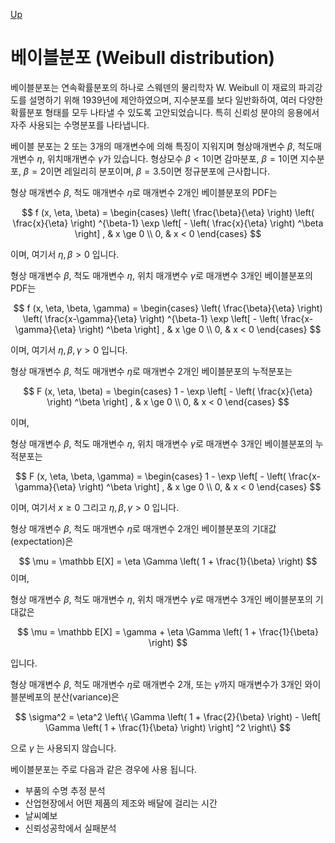 [Up](index.md)

# 베이블분포 (Weibull distribution)

베이블분포는 연속확률분포의 하나로 스웨덴의 물리학자 W. Weibull 이 재료의 파괴강도를 설명하기 위해 1939년에 제안하였으며, 지수분포를 보다 일반화하여, 여러 다양한 확률분포 형태를 모두 나타낼 수 있도록 고안되었습니다. 특히 신뢰성 분야의 응용에서 자주 사용되는 수명분포를 나타냅니다.

베이블 분포는 2 또는 3개의 매개변수에 의해 특징이 지워지며 형상매개변수 $\beta$, 척도매개변수 $\eta$, 위치매개변수 $\gamma$가 있습니다. 형상모수 $\beta < 1$이면 감마분포, $\beta = 1$이면 지수분포, $\beta = 2$이면 레일리히 분포이며, $\beta = 3.5$이면 정규분포에 근사합니다.

형상 매개변수 $\beta$, 척도 매개변수 $\eta$로 매개변수 2개인 베이블분포의 PDF는

$$
f (x, \eta, \beta) =
\begin{cases}
\left( \frac{\beta}{\eta} \right)
\left( \frac{x}{\eta} \right) ^{\beta-1}
\exp \left[ - \left( \frac{x}{\eta} \right) ^\beta \right]
, & x \ge 0 \\
0, & x < 0
\end{cases}
$$

이며, 여기서 $\eta, \beta > 0$ 입니다.

형상 매개변수 $\beta$, 척도 매개변수 $\eta$, 위치 매개변수 $\gamma$로 매개변수 3개인 베이블분포의 PDF는

$$
f (x, \eta, \beta, \gamma) =
\begin{cases}
\left( \frac{\beta}{\eta} \right)
\left( \frac{x-\gamma}{\eta} \right) ^{\beta-1}
\exp \left[ - \left( \frac{x-\gamma}{\eta} \right) ^\beta \right]
, & x \ge 0 \\
0, & x < 0
\end{cases}
$$

이며, 여기서 $\eta, \beta, \gamma > 0$ 입니다.

형상 매개변수 $\beta$, 척도 매개변수 $\eta$로 매개변수 2개인 베이블분포의 누적분포는

$$
F (x, \eta, \beta) =
\begin{cases}
1 - \exp \left[ - \left( \frac{x}{\eta} \right) ^\beta \right]
, & x \ge 0 \\
0, & x < 0
\end{cases}
$$

이며,

형상 매개변수 $\beta$, 척도 매개변수 $\eta$, 위치 매개변수 $\gamma$로 매개변수 3개인 베이블분포의 누적분포는

$$
F (x, \eta, \beta, \gamma) =
\begin{cases}
1 - \exp \left[ - \left( \frac{x-\gamma}{\eta} \right) ^\beta \right]
, & x \ge 0 \\
0, & x < 0
\end{cases}
$$

이며, 여기서 $x \ge 0$ 그리고 $\eta, \beta, \gamma > 0$ 입니다.

형상 매개변수 $\beta$, 척도 매개변수 $\eta$로 매개변수 2개인 베이블분포의 기대값(expectation)은

$$
\mu =
\mathbb E[X] = \eta \Gamma \left( 1 +  \frac{1}{\beta} \right)
$$
이며,

형상 매개변수 $\beta$, 척도 매개변수 $\eta$, 위치 매개변수 $\gamma$로 매개변수 3개인 베이블분포의 기대값은

$$
\mu =
\mathbb E[X] = \gamma + \eta \Gamma \left( 1 +  \frac{1}{\beta} \right)
$$

입니다.

형상 매개변수 $\beta$, 척도 매개변수 $\eta$로 매개변수 2개, 또는 $\gamma$까지 매개변수가 3개인 와이블분베포의 분산(variance)은

$$
\sigma^2 =
\eta^2 \left\{
    \Gamma
    \left(
    1 + \frac{2}{\beta}    
    \right)
    -
    \left[
        \Gamma
        \left(
        1 + \frac{1}{\beta}
        \right)
    \right] ^2
\right\}
$$

으로 $\gamma$ 는 사용되지 않습니다.

베이블분포는 주로 다음과 같은 경우에 사용 됩니다.

- 부품의 수명 추정 분석
- 산업현장에서 어떤 제품의 제조와 배달에 걸리는 시간
- 날씨예보
- 신뢰성공학에서 실패분석

